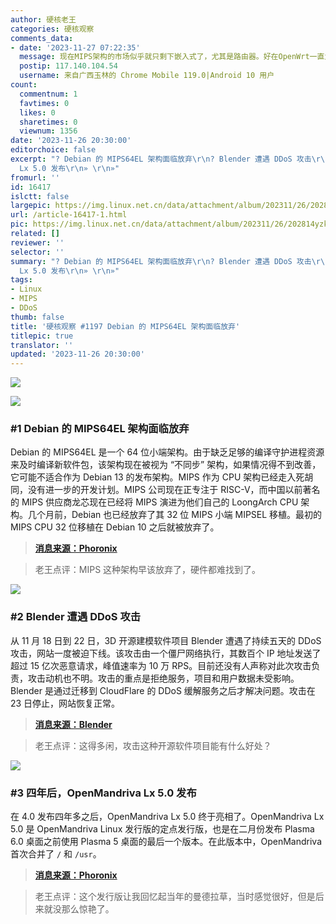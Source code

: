 ```yaml
---
author: 硬核老王
categories: 硬核观察
comments_data:
- date: '2023-11-27 07:22:35'
  message: 现在MIPS架构的市场似乎就只剩下嵌入式了，尤其是路由器。好在OpenWrt一直为MIPS架构提供支持
  postip: 117.140.104.54
  username: 来自广西玉林的 Chrome Mobile 119.0|Android 10 用户
count:
  commentnum: 1
  favtimes: 0
  likes: 0
  sharetimes: 0
  viewnum: 1356
date: '2023-11-26 20:30:00'
editorchoice: false
excerpt: "? Debian 的 MIPS64EL 架构面临放弃\r\n? Blender 遭遇 DDoS 攻击\r\n? 四年后，OpenMandriva
  Lx 5.0 发布\r\n» \r\n»"
fromurl: ''
id: 16417
islctt: false
largepic: https://img.linux.net.cn/data/attachment/album/202311/26/202814yzk9w3i1n1uo5w73.jpg
url: /article-16417-1.html
pic: https://img.linux.net.cn/data/attachment/album/202311/26/202814yzk9w3i1n1uo5w73.jpg.thumb.jpg
related: []
reviewer: ''
selector: ''
summary: "? Debian 的 MIPS64EL 架构面临放弃\r\n? Blender 遭遇 DDoS 攻击\r\n? 四年后，OpenMandriva
  Lx 5.0 发布\r\n» \r\n»"
tags:
- Linux
- MIPS
- DDoS
thumb: false
title: '硬核观察 #1197 Debian 的 MIPS64EL 架构面临放弃'
titlepic: true
translator: ''
updated: '2023-11-26 20:30:00'
---
```


![](https://img.linux.net.cn/data/attachment/album/202311/26/202814yzk9w3i1n1uo5w73.jpg)


![](https://img.linux.net.cn/data/attachment/album/202311/26/202824co3bo41lu39303mm.png)


### #1 Debian 的 MIPS64EL 架构面临放弃


Debian 的 MIPS64EL 是一个 64 位小端架构。由于缺乏足够的编译守护进程资源来及时编译新软件包，该架构现在被视为 “不同步” 架构，如果情况得不到改善，它可能不适合作为 Debian 13 的发布架构。MIPS 作为 CPU 架构已经走入死胡同，没有进一步的开发计划。MIPS 公司现在正专注于 RISC-V，而中国以前著名的 MIPS 供应商龙芯现在已经将 MIPS 演进为他们自己的 LoongArch CPU 架构。几个月前，Debian 也已经放弃了其 32 位 MIPS 小端 MIPSEL 移植。最初的 MIPS CPU 32 位移植在 Debian 10 之后就被放弃了。



> 
> **[消息来源：Phoronix](https://www.phoronix.com/news/Debian-MIPS64EL-Risk)**
> 
> 
> 



> 
> 老王点评：MIPS 这种架构早该放弃了，硬件都难找到了。
> 
> 
> 


![](https://img.linux.net.cn/data/attachment/album/202311/26/202847yd4ikdiiiq4y6a6s.png)


### #2 Blender 遭遇 DDoS 攻击


从 11 月 18 日到 22 日，3D 开源建模软件项目 Blender 遭遇了持续五天的 DDoS 攻击，网站一度被迫下线。该攻击由一个僵尸网络执行，其数百个 IP 地址发送了超过 15 亿次恶意请求，峰值速率为 10 万 RPS。目前还没有人声称对此次攻击负责，攻击动机也不明。攻击的重点是拒绝服务，项目和用户数据未受影响。Blender 是通过迁移到 CloudFlare 的 DDoS 缓解服务之后才解决问题。攻击在 23 日停止，网站恢复正常。



> 
> **[消息来源：Blender](https://www.blender.org/news/cyberattack-november-2023/)**
> 
> 
> 



> 
> 老王点评：这得多闲，攻击这种开源软件项目能有什么好处？
> 
> 
> 


![](https://img.linux.net.cn/data/attachment/album/202311/26/202904agfyhihi4sii3g3i.png)


### #3 四年后，OpenMandriva Lx 5.0 发布


在 4.0 发布四年多之后，OpenMandriva Lx 5.0 终于亮相了。OpenMandriva Lx 5.0 是 OpenMandriva Linux 发行版的定点发行版，也是在二月份发布 Plasma 6.0 桌面之前使用 Plasma 5 桌面的最后一个版本。在此版本中，OpenMandriva 首次合并了 `/` 和 `/usr`。



> 
> **[消息来源：Phoronix](https://www.phoronix.com/news/OpenMandriva-Lx-5.0)**
> 
> 
> 



> 
> 老王点评：这个发行版让我回忆起当年的曼德拉草，当时感觉很好，但是后来就没那么惊艳了。
> 
> 
>